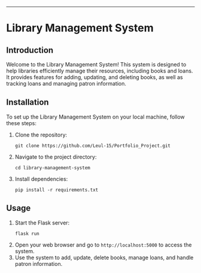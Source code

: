 ---

# Library Management System

## Introduction

Welcome to the Library Management System! This system is designed to help libraries efficiently manage their resources, including books and loans. It provides features for adding, updating, and deleting books, as well as tracking loans and managing patron information.

## Installation

To set up the Library Management System on your local machine, follow these steps:

1. Clone the repository:
   ```
   git clone https://github.com/Leul-15/Portfolio_Project.git
   ```
2. Navigate to the project directory:
   ```
   cd library-management-system
   ```
3. Install dependencies:
   ```
   pip install -r requirements.txt
   ```

## Usage

1. Start the Flask server:
   ```
   flask run
   ```
2. Open your web browser and go to `http://localhost:5000` to access the system.
3. Use the system to add, update, delete books, manage loans, and handle patron information.
